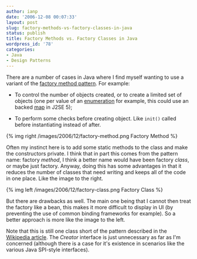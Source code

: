 ```yaml
---
author: ianp
date: '2006-12-08 00:07:33'
layout: post
slug: factory-methods-vs-factory-classes-in-java
status: publish
title: Factory Methods vs. Factory Classes in Java
wordpress_id: '78'
categories:
- Java
- Design Patterns
---
```


There are a number of cases in Java where I find myself wanting to use a
variant of the [factory method pattern][FM]. For example:

* To control the number of objects created, or to create a limited set of objects (one per value of an [enumeration][ENUM] for example, this could use an backed [map][EMAP] in J2SE 5);

* To perform some checks before creating object. Like `init()` called before instantiating instead of after.

{% img right /images/2006/12/factory-method.png Factory Method %}

Often my instinct here is to add some static methods to the class and
make the constructors private. I think that in part this comes from the
pattern name: factory *method*, I think a better name would have been
factory *class*, or maybe just factory. Anyway, doing this has some
advantages in that it reduces the number of classes that need writing
and keeps all of the code in one place. Like the image to the right.

{% img left /images/2006/12/factory-class.png Factory Class %}

But there are drawbacks as
well. The main one being that I cannot then treat the factory like a
bean, this makes it more difficult to display in UI (by preventing the
use of common binding frameworks for example). So a better approach is
more like the image to the left.

Note
that this is still one class short of the pattern described in the
[Wikipedia article][FM]. The *Creator* interface is just unnecessary
as far as I'm concerned (although there is a case for it's existence in
scenarios like the various Java SPI-style interfaces).

[FM]: http://en.wikipedia.org/wiki/Factory\_method\_pattern
[ENUM]: http://java.sun.com/j2se/1.5.0/docs/relnotes/features.html#enums
[EMAP]: http://java.sun.com/j2se/1.5.0/docs/api/java/util/EnumMap.html
